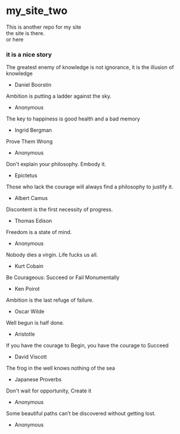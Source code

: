 # my_site_two
This is another repo for my site  
the site is there.  
or here

### it is a nice story

The greatest enemy of knowledge is not ignorance, it is the illusion of knowledge
- Daniel Boorstin 


Ambition is putting a ladder against the sky.
- Anonymous 


The key to happiness is good health and a bad memory
- Ingrid Bergman


Prove Them Wrong
- Anonymous 


Don't explain your philosophy. Embody it.
- Epictetus 

 Those who lack the courage will always find a philosophy to justify it.
- Albert Camus


Discontent is the first necessity of progress.
- Thomas Edison 

 Freedom is a state of mind.
- Anonymous

 Nobody dies a virgin. Life fucks us all.
- Kurt Cobain  

Be Courageous: Succeed or Fail Monumentally
- Ken Poirot 

Ambition is the last refuge of failure.
- Oscar Wilde 

Well begun is half done.
- Aristotle  

If you have the courage to Begin, you have the courage to Succeed
- David Viscott 

The frog in the well knows nothing of the sea
- Japanese Proverbs 

Don't wait for opportunity, Create it
- Anonymous

Some beautiful paths can’t be discovered without getting lost.
- Anonymous 
